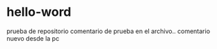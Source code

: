 # hello-word
prueba de repositorio
comentario de prueba en el archivo..
comentario nuevo desde la pc
